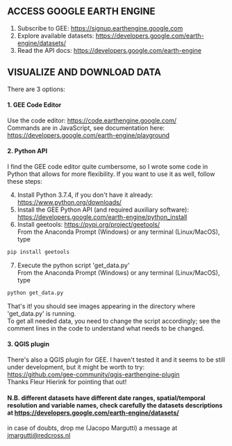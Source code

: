 ## ACCESS GOOGLE EARTH ENGINE

1. Subscribe to GEE: https://signup.earthengine.google.com
2. Explore available datasets: https://developers.google.com/earth-engine/datasets/
3. Read the API docs: https://developers.google.com/earth-engine

## VISUALIZE AND DOWNLOAD DATA

There are 3 options:

#### 1. GEE Code Editor
Use the code editor: https://code.earthengine.google.com/ <br/>
Commands are in JavaScript, see documentation here: https://developers.google.com/earth-engine/playground

#### 2. Python API
I find the GEE code editor quite cumbersome, so I wrote some code in Python that allows for more flexibility.
If you want to use it as well, follow these steps: 

4. Install Python 3.7.4, if you don't have it already: https://www.python.org/downloads/
5. Install the GEE Python API (and required auxiliary software): https://developers.google.com/earth-engine/python_install
6. Install geetools: https://pypi.org/project/geetools/ <br/>
From the Anaconda Prompt (Windows) or any terminal (Linux/MacOS), type
```python
pip install geetools
```
7. Execute the python script 'get_data.py' <br/>
From the Anaconda Prompt (Windows) or any terminal (Linux/MacOS), type
```python
python get_data.py
```
That's it! you should see images appearing in the directory where 'get_data.py' is running. <br/>
To get all needed data, you need to change the script accordingly; see the comment lines in the code to understand what needs to be changed.

#### 3. QGIS plugin
There's also a QGIS plugin for GEE. I haven't tested it and it seems to be still under development, but it might be worth to try: <br/>
https://github.com/gee-community/qgis-earthengine-plugin <br/>
Thanks Fleur Hierink for pointing that out!

#### N.B. different datasets have different date ranges, spatial/temporal resolution and variable names, check carefully the datasets descriptions at https://developers.google.com/earth-engine/datasets/

in case of doubts, drop me (Jacopo Margutti) a message at jmargutti@redcross.nl
